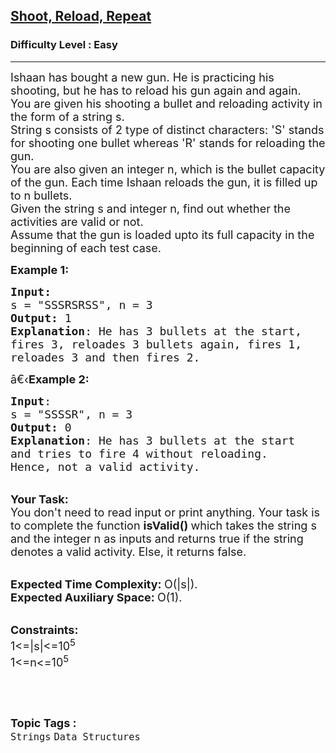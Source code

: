 <h2><a href="https://www.geeksforgeeks.org/problems/shoot-reload-repeat2415/1?page=9&category=Arrays,Strings&difficulty=Easy&sortBy=accuracy">Shoot, Reload, Repeat</a></h2><h3>Difficulty Level : Easy</h3><hr><div class="problems_problem_content__Xm_eO"><p><span style="font-size:18px">Ishaan has bought a new gun. He is practicing his shooting, but he has to reload his gun again and again.<br>
You are given his shooting a bullet and reloading activity in the form of a string s.<br>
String s consists of 2 type of distinct characters: 'S' stands for shooting one bullet whereas 'R'&nbsp;stands for reloading the gun.<br>
You are also given an integer n, which is the bullet capacity of the gun. Each time Ishaan reloads the gun, it is filled up to n bullets.<br>
Given the string s and integer n, find out whether the activities are valid or not.<br>
Assume that the gun is loaded upto its full capacity in the beginning of each test case.</span></p>

<p><span style="font-size:18px"><strong>Example 1:</strong></span></p>

<pre><span style="font-size:18px"><strong>Input:</strong>
s = "SSSRSRSS", n = 3
<strong>Output:</strong> 1
<strong>Explanation</strong>: He has 3 bullets at the start,
fires 3, reloades 3 bullets again, fires 1,
reloades 3 and then fires 2.</span>
</pre>

<p><span style="font-size:18px">â€‹<strong>Example 2:</strong></span></p>

<pre><span style="font-size:18px"><strong>Input</strong>: 
s = "SSSSR", n = 3
<strong>Output:</strong> 0
<strong>Explanation</strong>: He has 3 bullets at the start
and tries to fire 4 without reloading. 
Hence, not a valid activity.</span>
</pre>

<p><br>
<span style="font-size:18px"><strong>Your Task:</strong><br>
You don't need to read input or print anything. Your task is to complete the function&nbsp;<strong>isValid()&nbsp;</strong>which takes the string s and the integer n as inputs and returns true if the string denotes a valid activity. Else, it returns false.</span></p>

<p><br>
<span style="font-size:18px"><strong>Expected Time Complexity:&nbsp;</strong>O(|s|).<br>
<strong>Expected Auxiliary Space:&nbsp;</strong>O(1).</span></p>

<p><br>
<span style="font-size:18px"><strong>Constraints:</strong><br>
1&lt;=|s|&lt;=10<sup>5</sup><br>
1&lt;=n&lt;=10<sup>5</sup></span></p>

<p>&nbsp;</p>
</div><br><p><span style=font-size:18px><strong>Topic Tags : </strong><br><code>Strings</code>&nbsp;<code>Data Structures</code>&nbsp;